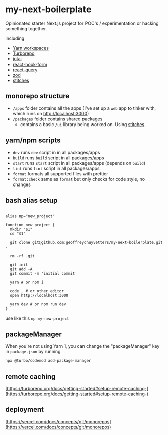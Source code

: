 # my-next-boilerplate

Opinionated starter Next.js project for POC's / experimentation or hacking something together.

including

- [Yarn workspaces](https://classic.yarnpkg.com/lang/en/docs/workspaces/)
- [Turborepo](https://turborepo.org/)
- [jotai](https://jotai.org/docs/introduction)
- [react-hook-form](https://react-hook-form.com/api/useform)
- [react-query](https://react-query.tanstack.com/overview)
- [zod](https://github.com/colinhacks/zod)
- [stitches](https://stitches.dev)

## monorepo structure

- `/apps` folder contains all the apps (I've set up a `web` app to tinker with, which runs on [http://localhost:3000](http://localhost:3000))
- `/packages` folder contains shared packages
  - contains a basic `/ui` library being worked on. Using [stitches](https://stitches.dev).

## yarn/npm scripts

- `dev` runs `dev` script in in all packages/apps
- `build` runs `build` script in all packages/apps
- `start` runs `start` script in all packages/apps (depends on `build`)
- `lint` runs `lint` script in all packages/apps
- `format` formats all supported files with prettier
- `format:check` same as `format` but only checks for code style, no changes

## bash alias setup

```

alias np="new_project"

function new_project {
  mkdir "$1"
  cd "$1"

  git clone git@github.com:geoffreydhuyvetters/my-next-boilerplate.git .

  rm -rf .git

  git init
  git add -A
  git commit -m 'initial commit'

  yarn # or npm i

  code . # or other editor
  open http://localhost:3000

  yarn dev # or npm run dev
}

```

use like this `np my-new-project`

## packageManager

When you're not using Yarn 1, you can change the "packageManager" key in `package.json` by running

`npx @turbo/codemod add-package-manager`

## remote caching

[https://turborepo.org/docs/getting-started#setup-remote-caching-](https://turborepo.org/docs/getting-started#setup-remote-caching-)

## deployment

[https://vercel.com/docs/concepts/git/monorepos](https://vercel.com/docs/concepts/git/monorepos)
